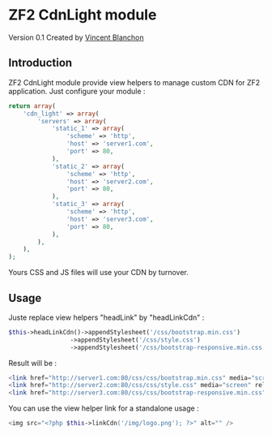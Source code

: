 ZF2 CdnLight module
========

Version 0.1 Created by [Vincent Blanchon](http://developpeur-zend-framework.fr/)

Introduction
------------

ZF2 CdnLight module provide view helpers to manage custom CDN for ZF2 application.
Just configure your module :

```php
return array(
    'cdn_light' => array(
        'servers' => array(
            'static_1' => array(
                'scheme' => 'http',
                'host' => 'server1.com',
                'port' => 80,
            ),
            'static_2' => array(
                'scheme' => 'http',
                'host' => 'server2.com',
                'port' => 80,
            ),
            'static_3' => array(
                'scheme' => 'http',
                'host' => 'server3.com',
                'port' => 80,
            ),
        ),
    ),
);

```

Yours CSS and JS files will use your CDN by turnover.

Usage
------------

Juste replace view helpers "headLink" by "headLinkCdn" :

```php
$this->headLinkCdn()->appendStylesheet('/css/bootstrap.min.css')
                 ->appendStylesheet('/css/style.css')
                 ->appendStylesheet('/css/bootstrap-responsive.min.css');
```

Result will be :

```php
<link href="http://server1.com:80/css/css/bootstrap.min.css" media="screen" rel="stylesheet" type="text/css" />
<link href="http://server2.com:80/css/css/style.css" media="screen" rel="stylesheet" type="text/css" />
<link href="http://server3.com:80/css/css/bootstrap-responsive.min.css" media="screen" rel="stylesheet" type="text/css" />
```

You can use the view helper link for a standalone usage :

```php
<img src="<?php $this->linkCdn('/img/logo.png'); ?>" alt="" />
```